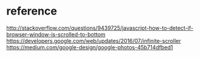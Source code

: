 # reference

http://stackoverflow.com/questions/9439725/javascript-how-to-detect-if-browser-window-is-scrolled-to-bottom
https://developers.google.com/web/updates/2016/07/infinite-scroller
https://medium.com/google-design/google-photos-45b714dfbed1
